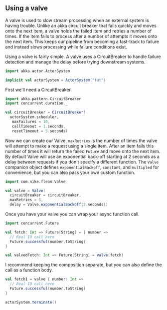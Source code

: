 ## Using a valve

A valve is used to slow stream processing when an external system is having trouble. Unlike an akka circuit breaker
that fails quickly and moves onto the next item, a valve holds the failed item and retries a number of times. If the
item fails to process after a number of attempts it moves onto the next item. This keeps our pipeline from becoming
a fast-track to failure and instead slows processing while failure conditions exist.

Using a valve is fairly simple. A valve uses a CircuitBreaker to handle failure detection and manage the delay before
trying downstream systems.

```scala mdoc:invisible
import akka.actor.ActorSystem

implicit val actorSystem = ActorSystem("tut")
```
First we'll need a CircuitBreaker.
```scala mdoc:silent
import akka.pattern.CircuitBreaker
import concurrent.duration._

val circuitBreaker = CircuitBreaker(
  actorSystem.scheduler,
   maxFailures = 10,
   callTimeout = 1.seconds,
   resetTimeout = 5.seconds)
```

Now we can create our Valve. `maxRetries` is the number of times the valve will attempt to make a request using a single
item. After an item fails this number of times it will return the failed `Future` and move onto the next item. By default
Valve will use an exponential back-off starting at 2 seconds as a delay between requests if you don't specify a different
function. The `Valve` companion object defines `exponentialBackoff`, `constant`, and `multipled` for convenience, but
you can also pass your own custom function.

```scala mdoc:silent
import com.nike.fleam.Valve

val valve = Valve(
  circuitBreaker = circuitBreaker,
  maxRetries = 5,
  delay = Valve.exponentialBackoff(2.seconds))
```

Once you have your valve you can wrap your async function call.
```scala mdoc:silent
import concurrent.Future

val fetch: Int => Future[String] = { number =>
  // Real IO call here
  Future.successful(number.toString)
}

val valvedFetch: Int => Future[String] = valve(fetch)
```

I recommend keeping the composition separate, but you can also define the call as a function body.
```scala mdoc:silent
val fetch1 = valve { number: Int =>
  // Real IO call here
  Future.successful(number.toString)
}
```

```scala mdoc:invisible
actorSystem.terminate()
```
